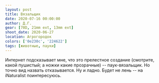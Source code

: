 ```yaml
---
layout: post
title: Вязальщик
date: 2020-07-16 00:00:00
author: Д.Г.
gear: [70D, 21mm ext, 13mm ext]
shoot_date: 2020-06-27
location: Агрогородок
colors: ['0e230c', '224622']
tags: [животные, пауки]
---
```

Интернет подсказывает мне, что это прелестное создание (смотрите, какой пушистый; а ножки какие прозрачные) -- паук-вязальщик. Но точно вид назвать отказывается. Ну и ладно. Будет не лень -- на iNaturalist поинтересуюсь.
